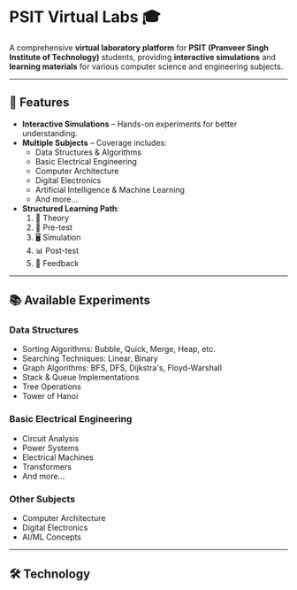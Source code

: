 # PSIT Virtual Labs 🎓

A comprehensive **virtual laboratory platform** for **PSIT (Pranveer Singh Institute of Technology)** students, providing **interactive simulations** and **learning materials** for various computer science and engineering subjects.

---

## 🌟 Features
- **Interactive Simulations** – Hands-on experiments for better understanding.
- **Multiple Subjects** – Coverage includes:
  - Data Structures & Algorithms
  - Basic Electrical Engineering
  - Computer Architecture
  - Digital Electronics
  - Artificial Intelligence & Machine Learning
  - And more...
- **Structured Learning Path**:
  1. 📖 Theory  
  2. 📝 Pre-test  
  3. 🖥️ Simulation  
  4. 📊 Post-test  
  5. 💬 Feedback  

---

## 📚 Available Experiments

### Data Structures
- Sorting Algorithms: Bubble, Quick, Merge, Heap, etc.
- Searching Techniques: Linear, Binary
- Graph Algorithms: BFS, DFS, Dijkstra's, Floyd-Warshall
- Stack & Queue Implementations
- Tree Operations
- Tower of Hanoi

### Basic Electrical Engineering
- Circuit Analysis
- Power Systems
- Electrical Machines
- Transformers
- And more...

### Other Subjects
- Computer Architecture
- Digital Electronics
- AI/ML Concepts

---

## 🛠️ Technology
